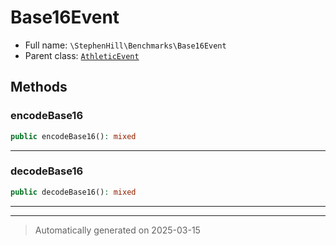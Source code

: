 
# Base16Event





* Full name: `\StephenHill\Benchmarks\Base16Event`
* Parent class: [`AthleticEvent`](../../Athletic/AthleticEvent.md)




## Methods


### encodeBase16



```php
public encodeBase16(): mixed
```












***

### decodeBase16



```php
public decodeBase16(): mixed
```












***


***
> Automatically generated on 2025-03-15

